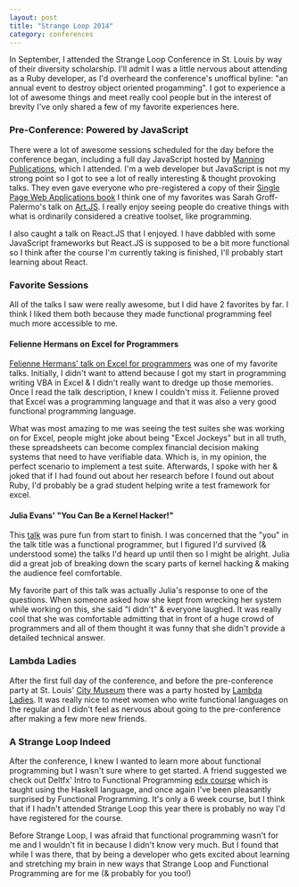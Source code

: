 ```yaml
---
layout: post
title: "Strange Loop 2014"
category: conferences
---
```


In September, I attended the Strange Loop Conference in St. Louis by way of their diversity scholarship. I'll admit I was a little nervous about attending as a Ruby developer, as I'd overheard the conference's unoffical byline: "an annual event to destroy object oriented progamming". I got to experience a lot of awesome things and meet really cool people but in the interest of brevity I've only shared a few of my favorite experiences here.

### Pre-Conference: Powered by JavaScript

There were a lot of awesome sessions scheduled for the day before the conference began, including a full day JavaScript hosted by [Manning Publications](http://www.manning.com/), which I attended. I'm a web developer but JavaScript is not my strong point so I got to see a lot of really interesting & thought provoking talks. They even gave everyone who pre-registered a copy of their [Single Page Web Applications book](http://www.manning.com/mikowski/) I think one of my favorites was Sarah Groff-Palermo's talk on [Art.JS](http://www.youtube.com/watch?v=FJpb1j2SWfA). I really enjoy seeing people do creative things with what is ordinarily considered a creative toolset, like programming.

I also caught a talk on React.JS that I enjoyed. I have dabbled with some JavaScript frameworks but React.JS is supposed to be a bit more functional so I think after the course I'm currently taking is finished, I'll probably start learning about React.

### Favorite Sessions

All of the talks I saw were really awesome, but I did have 2 favorites by far. I think I liked them both because they made functional programming feel much more accessible to me.

#### Felienne Hermans on Excel for Programmers

[Felienne Hermans' talk on Excel for programmers](http://www.youtube.com/watch?v=0CKru5d4GPk) was one of my favorite talks. Initially, I didn't want to attend because I got my start in programming writing VBA in Excel & I didn't really want to dredge up those memories. Once I read the talk description, I knew I couldn't miss it. Felienne proved that Excel was a programming language and that it was also a very good functional programming language.

What was most amazing to me was seeing the test suites she was working on for Excel, people might joke about being "Excel Jockeys" but in all truth, these spreadsheets can become complex financial decision making systems that need to have verifiable data. Which is, in my opinion, the perfect scenario to implement a test suite. Afterwards, I spoke with her & joked that if I had found out about her research before I found out about Ruby, I'd probably be a grad student helping write a test framework for excel.

#### Julia Evans' "You Can Be a Kernel Hacker!"

This [talk](http://www.youtube.com/watch?v=0IQlpFWTFbM) was pure fun from start to finish. I was concerned that the "you" in the talk title was a functional programmer, but I figured I'd survived (& understood some) the talks I'd heard up until then so I might be alright. Julia did a great job of breaking down the scary parts of kernel hacking & making the audience feel comfortable.

My favorite part of this talk was actually Julia's response to one of the questions. When someone asked how she kept from wrecking her system while working on this, she said "I didn't" & everyone laughed. It was really cool that she was comfortable admitting that in front of a huge crowd of programmers and all of them thought it was funny that she didn't provide a detailed technical answer.

### Lambda Ladies

After the first full day of the conference, and before the pre-conference party at St. Louis' [City Museum](http://www.citymuseum.org/site/) there was a party hosted by [Lambda Ladies](http://www.lambdaladies.com/). It was really nice to meet women who write functional languages on the regular and I didn't feel as nervous about going to the pre-conference after making a few more new friends.

### A Strange Loop Indeed

After the conference, I knew I wanted to learn more about functional programming but I wasn't sure where to get started. A friend suggested we check out Deltfx' Intro to Functional Programming [edx course](https://www.edx.org/course/introduction-functional-programming-delftx-fp101x#.VHTYD1XF95J) which is taught using the Haskell language, and once again I've been pleasantly surprised by Functional Programming. It's only a 6 week course, but I think that if I hadn't attended Strange Loop this year there is probably no way I'd have registered for the course.

Before Strange Loop, I was afraid that functional programming wasn't for me and I wouldn't fit in because I didn't know very much. But I found that while I was there, that by being a developer who gets excited about learning and stretching my brain in new ways that Strange Loop and Functional Programming are for me (& probably for you too!)
